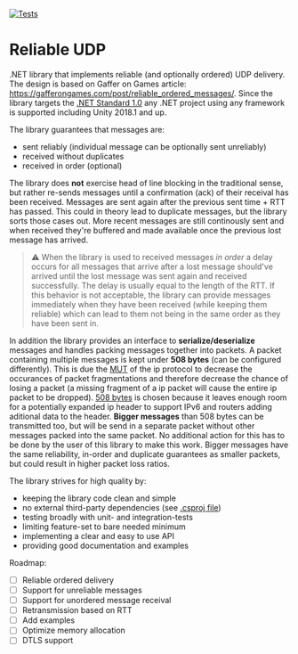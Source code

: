 [![Tests](https://github.com/Kezzo/reliable-udp/actions/workflows/tests.yml/badge.svg?branch=main)](https://github.com/Kezzo/reliable-udp/actions/workflows/tests.yml)

# Reliable UDP

.NET library that implements reliable (and optionally ordered) UDP delivery. 
The design is based on Gaffer on Games article: https://gafferongames.com/post/reliable_ordered_messages/.
Since the library targets the [.NET Standard 1.0](https://dotnet.microsoft.com/en-us/platform/dotnet-standard) any .NET project using any framework is supported including Unity 2018.1 and up.

The library guarantees that messages are:
- sent reliably (individual message can be optionally sent unreliably)
- received without duplicates
- received in order (optional)

The library does **not** exercise head of line blocking in the traditional sense, but rather re-sends messages until a confirmation (ack) of their receival has been received. Messages are sent again after the previous sent time + RTT has passed. This could in theory lead to duplicate messages, but the library sorts those cases out. More recent messages are still continously sent and when received they're buffered and made available once the previous lost message has arrived.
> :warning: When the library is used to received messages *in order* a delay occurs for all messages that arrive after a lost message should've arrived until the lost message was sent again and received successfully. The delay is usually equal to the length of the RTT. If this behavior is not acceptable, the library can provide messages immediately when they have been received (while keeping them reliable) which can lead to them not being in the same order as they have been sent in.

In addition the library provides an interface to **serialize/deserialize** messages and handles packing messages together into packets. A packet containing multiple messages is kept under **508 bytes** (can be configured differently). This is due the [MUT](https://en.wikipedia.org/wiki/Maximum_transmission_unit) of the ip protocol to decrease the occurances of packet fragmentations and therefore decrease the chance of losing a packet (a missing fragment of a ip packet will cause the entire ip packet to be dropped). [508 bytes](https://serverfault.com/questions/246508/how-is-the-mtu-is-65535-in-udp-but-ethernet-does-not-allow-frame-size-more-than) is chosen because it leaves enough room for a potentially expanded ip header to support IPv6 and routers adding aditional data to the header.
**Bigger messages** than 508 bytes can be transmitted too, but will be send in a separate packet without other messages packed into the same packet. No additional action for this has to be done by the user of this library to make this work. Bigger messages have the same reliability, in-order and duplicate guarantees as smaller packets, but could result in higher packet loss ratios.

The library strives for high quality by:
- keeping the library code clean and simple
- no external third-party dependencies (see [.csproj file](src/ReliableUdp.csproj))
- testing broadly with unit- and integration-tests
- limiting feature-set to bare needed minimum
- implementing a clear and easy to use API
- providing good documentation and examples

Roadmap:
- [ ] Reliable ordered delivery
- [ ] Support for unreliable messages
- [ ] Support for unordered message receival
- [ ] Retransmission based on RTT
- [ ] Add examples
- [ ] Optimize memory allocation
- [ ] DTLS support